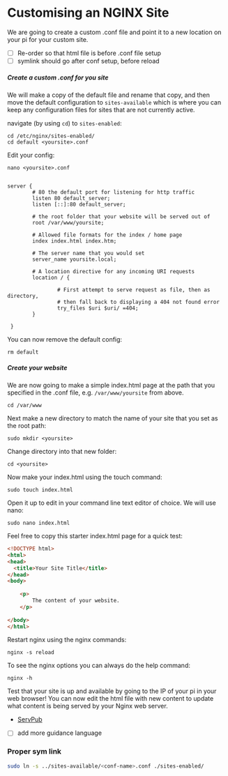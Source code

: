 # Customising an NGINX Site

We are going to create a custom .conf file and point it to a new location on your pi for your custom site. 

- [ ] Re-order so that html file is before .conf file setup
- [ ] symlink should go after conf setup, before reload
##### Create a custom .conf for you site

We will make a copy of the default file and rename that copy, and then move the default configuration to `sites-available` which is where you can keep any configuration files for sites that are not currently active. 

navigate (by using `cd`) to `sites-enabled`:

```shell
cd /etc/nginx/sites-enabled/
cd default <yoursite>.conf
```

Edit your config:

```shell
nano <yoursite>.conf
```


```nginx

server {
		# 80 the default port for listening for http traffic
        listen 80 default_server;
        listen [::]:80 default_server;

        # the root folder that your website will be served out of
        root /var/www/yoursite;

		# Allowed file formats for the index / home page
        index index.html index.htm;

		# The server name that you would set
        server_name yoursite.local;

		# A location directive for any incoming URI requests
        location / {

                # First attempt to serve request as file, then as directory,
                # then fall back to displaying a 404 not found error
                try_files $uri $uri/ =404;
        }
        
 }
```



You can now remove the default config:

```shell
rm default
```


##### Create your website

We are now going to make a simple index.html page at the path that you specified in the .conf file, e.g. `/var/www/yoursite` from above.

```shell
cd /var/www 
```


Next make a new directory to match the name of your site that you set as the root path:


```shell
sudo mkdir <yoursite>
```

Change directory into that new folder:

```shell
cd <yoursite>
```

Now make your index.html using the touch command:

```shell
sudo touch index.html
```

Open it up to edit in your command line text editor of choice. We will use nano:


```shell
sudo nano index.html
```


Feel free to copy this starter index.html page for a quick test:

```html
<!DOCTYPE html>  
<html>  
<head>  
  <title>Your Site Title</title>  
</head>  
<body>  
  
	<p>
		The content of your website.
	</p>
  
</body>  
</html>
```

Restart nginx using the nginx commands:

```shell
nginx -s reload
```

To see the nginx options you can always do the help command:

```shell
nginx -h
```

Test that your site is up and available by going to the IP of your pi in your web browser! You can now edit the html file with new content to update what content is being served by your Nginx web server.

- [ServPub](https://servpub.net/)

- [ ] add more guidance language

### Proper sym link

``` bash
sudo ln -s ../sites-available/<conf-name>.conf ./sites-enabled/
```
